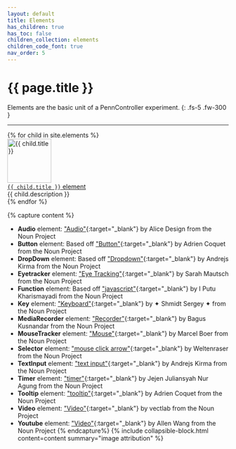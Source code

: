 ```yaml
---
layout: default
title: Elements
has_children: true
has_toc: false
children_collection: elements
children_code_font: true
nav_order: 5
---
```


# {{ page.title }}

Elements are the basic unit of a PennController experiment. 
{: .fs-5 .fw-300 }

---

<div class="flex-row-wrap mb-8">
{% for child in site.elements %}
  <div class="centered-25 pb-4">
    <a href="{{ child.url | absolute_url }}" class="overlay-link" target="_blank">
    <div class="overlay">
      <img src="{{ site.baseurl }}/assets/elements/{{ child.thumbnail }}" alt="{{ child.title }}" width="100" height="100" class="image"><br>
      <div class="element-title"><code>{{ child.title }}</code> element</div>
    </div></a>
    <div class="element-description">{{ child.description }}</div>
  </div>
{% endfor %}
</div>

{% capture content %}
+ **Audio** element: ["Audio"](https://thenounproject.com/rose-alice-design/collection/speaker/?i=3408350){:target="_blank"} by Alice Design from the Noun Project
+ **Button** element: Based off ["Button"](https://thenounproject.com/search/?q=button&i=2211253){:target="_blank"} by Adrien Coquet from the Noun Project
+ **DropDown** element: Based off ["Dropdown"](https://thenounproject.com/andrejs/collection/user-interface-thin/?i=1678861){:target="_blank"} by Andrejs Kirma from the Noun Project
+ **Eyetracker** element: ["Eye Tracking"](https://thenounproject.com/term/eye-tracking/2610605/){:target="_blank"} by Sarah Mautsch from the Noun Project
+ **Function** element: Based off ["javascript"](https://thenounproject.com/search/?q=javascript&i=1637023){:target="_blank"} by I Putu Kharismayadi from the Noun Project
+ **Key** element: ["Keyboard"](https://thenounproject.com/term/keyboard/689836/){:target="_blank"} by ✦ Shmidt Sergey ✦ from the Noun Project
+ **MediaRecorder** element: ["Recorder"](https://thenounproject.com/term/recorder/2416739/){:target="_blank"} by Bagus Kusnandar from the Noun Project
+ **MouseTracker** element: ["Mouse"](https://thenounproject.com/boerma/collection/computer/?i=3573979){:target="_blank"} by Marcel Boer from the Noun Project
+ **Selector** element: ["mouse click arrow"](https://thenounproject.com/weltenraser/collection/computing/?i=1676719){:target="_blank"} by Weltenraser from the Noun Project
+ **TextInput** element: ["text input"](https://thenounproject.com/andrejs/collection/user-interface/?i=815651){:target="_blank"} by Andrejs Kirma from the Noun Project
+ **Timer** element: ["timer"](https://thenounproject.com/juliansyah33/collection/baseball/?i=2735133){:target="_blank"} by Jejen Juliansyah Nur Agung from the Noun Project
+ **Tooltip** element: ["tooltip"](https://thenounproject.com/search/?q=tooltip&i=3194820){:target="_blank"} by Adrien Coquet from the Noun Project
+ **Video** element: ["Video"](https://thenounproject.com/vectlabmail/collection/media/?i=2375491){:target="_blank"} by vectlab from the Noun Project
+ **Youtube** element: ["Video"](https://thenounproject.com/term/video/672008/){:target="_blank"} by Allen Wang from the Noun Project
{% endcapture%}
{% include collapsible-block.html content=content summary="image attribution" %}